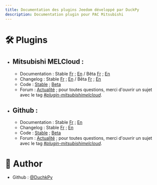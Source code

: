 ```yaml
---
title: Documentation des plugins Jeedom développé par DuckPy
description: Documentation plugin pour PAC Mitsubishi
---
```



# 🛠️ Plugins 
 - ## Mitsubishi MELCloud&nbsp;:
    - Documentation&nbsp;: Stable [Fr](https://duchkpy.github.io/Jeedom_docs/mitsubishimelcloud/fr_FR/index) ; [En](https://duchkpy.github.io/Jeedom_docs/mitsubishimelcloud/en_US/index) / Bêta [Fr](https://duchkpy.github.io/Jeedom_docs/mitsubishimelcloud/fr_FR/index_beta) ; [En](https://duchkpy.github.io/Jeedom_docs/mitsubishimelcloud/en_US/index_beta)
    - Changelog&nbsp;: Stable [Fr](https://duchkpy.github.io/Jeedom_docs/mitsubishimelcloud/fr_FR/changelog) ; [En](https://duchkpy.github.io/Jeedom_docs/mitsubishimelcloud/en_US/changelog) / Bêta [Fr](https://duchkpy.github.io/Jeedom_docs/mitsubishimelcloud/fr_FR/changelog_beta) ; [En](https://duchkpy.github.io/Jeedom_docs/mitsubishimelcloud/en_US/changelog_beta)
    - Code&nbsp;: [Stable](https://github.com/DuchkPy/mitsubishimelcloud/tree/master) ; [Beta](https://github.com/DuchkPy/mitsubishimelcloud/tree/Beta)
    - Forum&nbsp;: [Actualité](https://community.jeedom.com/t/recherche-beta-testeurs-pour-plugin-mitsubishi-melcloud/91899) ; pour toutes questions, merci d'ouvrir un sujet avec le tag *[#plugin-mitsubishimelcloud][https://community.jeedom.com/tag/plugin-mitsubishimelcloud]*.

 - ## Github&nbsp;:
    - Documentation&nbsp;: Stable [Fr](https://duchkpy.github.io/Jeedom_docs/plugin-github/fr_FR/index) ; [En](https://duchkpy.github.io/Jeedom_docs/plugin-github/en_US/index)
    - Changelog&nbsp;: Stable [Fr](https://duchkpy.github.io/Jeedom_docs/plugin-github/fr_FR/changelog) ; [En](https://duchkpy.github.io/Jeedom_docs/plugin-github/en_US/changelog)
    - Code&nbsp;: [Stable](https://github.com/DuchkPy/plugin-github/tree/master) ; [Beta](https://github.com/DuchkPy/plugin-github/tree/beta)
    - Forum&nbsp;: [Actualité](https://community.jeedom.com/t/nouveau-plugin-github/45152) ; pour toutes questions, merci d'ouvrir un sujet avec le tag *[#plugin-mitsubishimelcloud][https://community.jeedom.com/tag/plugin-github]*.


# 🙇 Author

- Github&nbsp;: [@DuchkPy](https://github.com/DuchkPy)


[https://community.jeedom.com/tag/plugin-mitsubishimelcloud]: https://community.jeedom.com/tag/plugin-mitsubishimelcloud
[https://community.jeedom.com/tag/plugin-github]: https://community.jeedom.com/tag/plugin-github